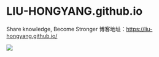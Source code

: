 # LIU-HONGYANG.github.io
Share knowledge, Become Stronger  博客地址：https://liu-hongyang.github.io/



![](https://tva1.sinaimg.cn/large/00831rSTgy1gdd3genggbj31jq0u0qfs.jpg)
